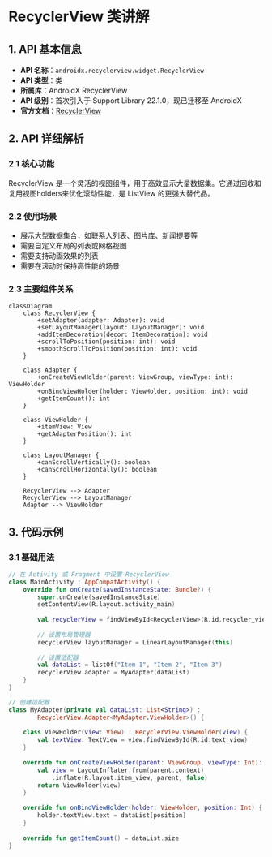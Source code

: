 # RecyclerView 类讲解

## 1. API 基本信息

- **API 名称**：`androidx.recyclerview.widget.RecyclerView`
- **API 类型**：类
- **所属库**：AndroidX RecyclerView
- **API 级别**：首次引入于 Support Library 22.1.0，现已迁移至 AndroidX
- **官方文档**：[RecyclerView](https://developer.android.com/reference/androidx/recyclerview/widget/RecyclerView)

## 2. API 详细解析

### 2.1 核心功能

RecyclerView 是一个灵活的视图组件，用于高效显示大量数据集。它通过回收和复用视图holders来优化滚动性能，是 ListView 的更强大替代品。

### 2.2 使用场景

- 展示大型数据集合，如联系人列表、图片库、新闻提要等
- 需要自定义布局的列表或网格视图
- 需要支持动画效果的列表
- 需要在滚动时保持高性能的场景

### 2.3 主要组件关系

```mermaid
classDiagram
    class RecyclerView {
        +setAdapter(adapter: Adapter): void
        +setLayoutManager(layout: LayoutManager): void
        +addItemDecoration(decor: ItemDecoration): void
        +scrollToPosition(position: int): void
        +smoothScrollToPosition(position: int): void
    }
    
    class Adapter {
        +onCreateViewHolder(parent: ViewGroup, viewType: int): ViewHolder
        +onBindViewHolder(holder: ViewHolder, position: int): void
        +getItemCount(): int
    }
    
    class ViewHolder {
        +itemView: View
        +getAdapterPosition(): int
    }
    
    class LayoutManager {
        +canScrollVertically(): boolean
        +canScrollHorizontally(): boolean
    }
    
    RecyclerView --> Adapter
    RecyclerView --> LayoutManager
    Adapter --> ViewHolder
```

## 3. 代码示例

### 3.1 基础用法

```kotlin
// 在 Activity 或 Fragment 中设置 RecyclerView
class MainActivity : AppCompatActivity() {
    override fun onCreate(savedInstanceState: Bundle?) {
        super.onCreate(savedInstanceState)
        setContentView(R.layout.activity_main)
        
        val recyclerView = findViewById<RecyclerView>(R.id.recycler_view)
        
        // 设置布局管理器
        recyclerView.layoutManager = LinearLayoutManager(this)
        
        // 设置适配器
        val dataList = listOf("Item 1", "Item 2", "Item 3")
        recyclerView.adapter = MyAdapter(dataList)
    }
}

// 创建适配器
class MyAdapter(private val dataList: List<String>) : 
        RecyclerView.Adapter<MyAdapter.ViewHolder>() {
    
    class ViewHolder(view: View) : RecyclerView.ViewHolder(view) {
        val textView: TextView = view.findViewById(R.id.text_view)
    }
    
    override fun onCreateViewHolder(parent: ViewGroup, viewType: Int): ViewHolder {
        val view = LayoutInflater.from(parent.context)
            .inflate(R.layout.item_view, parent, false)
        return ViewHolder(view)
    }
    
    override fun onBindViewHolder(holder: ViewHolder, position: Int) {
        holder.textView.text = dataList[position]
    }
    
    override fun getItemCount() = dataList.size
}
```
